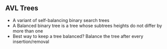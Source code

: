 ## AVL Trees
- A variant of self-balancing binary search trees <br>
- A Balanced binary tree is a tree whose subtrees heights do not differ by more than one <br>
- Best way to keep a tree balanced? Balance the tree after every insertion/removal <br>
